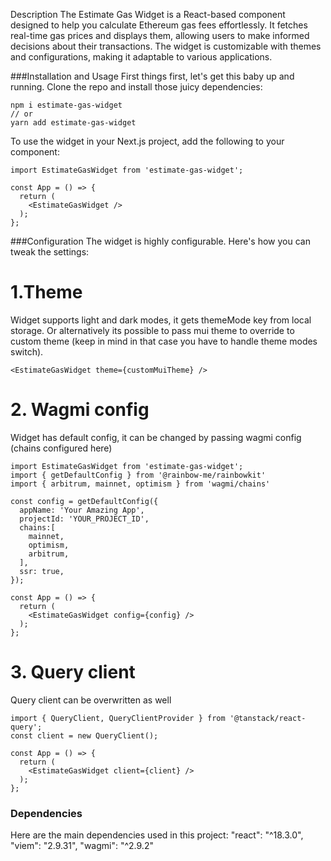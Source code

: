 Description
The Estimate Gas Widget is a React-based component designed to help you calculate Ethereum gas fees effortlessly. It fetches real-time gas prices and displays them, allowing users to make informed decisions about their transactions. The widget is customizable with themes and configurations, making it adaptable to various applications.

###Installation and Usage
First things first, let's get this baby up and running. Clone the repo and install those juicy dependencies:

```
npm i estimate-gas-widget
// or
yarn add estimate-gas-widget
```

To use the widget in your Next.js project, add the following to your component:
```
import EstimateGasWidget from 'estimate-gas-widget';

const App = () => {
  return (
    <EstimateGasWidget />
  );
};
```

###Configuration
The widget is highly configurable. Here's how you can tweak the settings:

# 1.Theme
Widget supports light and dark modes, it gets themeMode key from local storage. Or alternatively its possible to pass mui theme to override to custom theme (keep in mind in that case you have to handle theme modes switch).
```
<EstimateGasWidget theme={customMuiTheme} />
```

# 2. Wagmi config
Widget has default config, it can be changed by passing wagmi config (chains configured here)
```
import EstimateGasWidget from 'estimate-gas-widget';
import { getDefaultConfig } from '@rainbow-me/rainbowkit'
import { arbitrum, mainnet, optimism } from 'wagmi/chains'

const config = getDefaultConfig({
  appName: 'Your Amazing App',
  projectId: 'YOUR_PROJECT_ID',
  chains:[
    mainnet,
    optimism,
    arbitrum,
  ],
  ssr: true,
});

const App = () => {
  return (
    <EstimateGasWidget config={config} />
  );
};
```

# 3. Query client
Query client can be overwritten as well
```
import { QueryClient, QueryClientProvider } from '@tanstack/react-query';
const client = new QueryClient();

const App = () => {
  return (
    <EstimateGasWidget client={client} />
  );
};
```

### Dependencies
Here are the main dependencies used in this project:
"react": "^18.3.0",
"viem": "2.9.31",
"wagmi": "^2.9.2"

